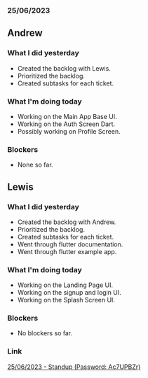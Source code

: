 ### 25/06/2023

## Andrew

### What I did yesterday

- Created the backlog with Lewis.
- Prioritized the backlog.
- Created subtasks for each ticket.

### What I'm doing today

- Working on the Main App Base UI.
- Working on the Auth Screen Dart.
- Possibly working on Profile Screen.

### Blockers

- None so far.

## Lewis

### What I did yesterday

- Created the backlog with Andrew.
- Prioritized the backlog.
- Created subtasks for each ticket.
- Went through flutter documentation.
- Went through flutter example app.

### What I'm doing today

- Working on the Landing Page UI.
- Working on the signup and login UI.
- Working on the Splash Screen UI.

### Blockers

- No blockers so far.

### Link

[25/06/2023 - Standup (Password: Ac7UPBZr)](https://uhi.webex.com/uhi/ldr.php?RCID=b1a3f8857b79f790d8705bc639c07a86)
